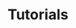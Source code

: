 ---
permalink: /tutorials/
title: Tutorials
classes: wide
toc: false
sidebar:
  nav: "tutorials"
---